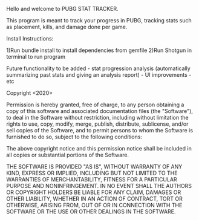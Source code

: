 Hello and welcome to PUBG STAT TRACKER. 

This program is meant to track your progress in PUBG, tracking stats such as placement, kills, and damage done per game. 


Install Instructions: 

1)Run bundle install to install dependencies from gemfile 
2)Run Shotgun in terminal to run program

Future functionality to be added 
    - stat progression analysis (automatically summarizing past stats and giving an analysis report)
    - UI improvements 
    - etc


Copyright <2020> <Hunter Sides>

Permission is hereby granted, free of charge, to any person obtaining a copy of this software and associated documentation files (the "Software"), to deal in the Software without restriction, including without limitation the rights to use, copy, modify, merge, publish, distribute, sublicense, and/or sell copies of the Software, and to permit persons to whom the Software is furnished to do so, subject to the following conditions:

The above copyright notice and this permission notice shall be included in all copies or substantial portions of the Software.

THE SOFTWARE IS PROVIDED "AS IS", WITHOUT WARRANTY OF ANY KIND, EXPRESS OR IMPLIED, INCLUDING BUT NOT LIMITED TO THE WARRANTIES OF MERCHANTABILITY, FITNESS FOR A PARTICULAR PURPOSE AND NONINFRINGEMENT. IN NO EVENT SHALL THE AUTHORS OR COPYRIGHT HOLDERS BE LIABLE FOR ANY CLAIM, DAMAGES OR OTHER LIABILITY, WHETHER IN AN ACTION OF CONTRACT, TORT OR OTHERWISE, ARISING FROM, OUT OF OR IN CONNECTION WITH THE SOFTWARE OR THE USE OR OTHER DEALINGS IN THE SOFTWARE.